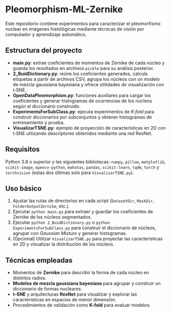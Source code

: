 # Pleomorphism-ML-Zernike

Este repositorio contiene experimentos para caracterizar el pleomorfismo nuclear en imágenes histológicas mediante técnicas de visión por computador y aprendizaje automático.

## Estructura del proyecto
- **main.py**: extrae coeficientes de momentos de Zernike de cada núcleo y guarda los resultados en archivos `pickle` para su análisis posterior.
- **2_BuidDictionary.py**: reúne los coeficientes generados, calcula etiquetas a partir de archivos CSV, agrupa los núcleos con un modelo de mezcla gaussiana bayesiana y ofrece utilidades de visualización con t‑SNE.
- **OpenDataPleomorphism.py**: funciones auxiliares para cargar los coeficientes y generar histogramas de ocurrencias de los núcleos según el diccionario construido.
- **ExperimentsForSubClass.py**: ejecuta experimentos de *K-fold* para construir diccionarios por subconjuntos y obtener histogramas de entrenamiento y prueba.
- **VisualizarTSNE.py**: ejemplo de proyección de características en 2D con t‑SNE utilizando descriptores obtenidos mediante una red ResNet.

## Requisitos
Python 3.8 o superior y las siguientes bibliotecas: `numpy`, `pillow`, `matplotlib`, `scikit-image`, `opencv-python`, `mahotas`, `pandas`, `scikit-learn`, `tqdm`, `torch` y `torchvision` (estas dos últimas solo para `VisualizarTSNE.py`).

## Uso básico
1. Ajustar las rutas de directorios en cada script (`DatasetDir`, `MaskDir`, `FolderOutputZernike`, etc.).
2. Ejecutar `python main.py` para extraer y guardar los coeficientes de Zernike de los núcleos segmentados.
3. Ejecutar `python 2_BuidDictionary.py` o `python ExperimentsForSubClass.py` para construir el diccionario de núcleos, agrupar con *Gaussian Mixture* y generar histogramas.
4. (Opcional) Utilizar `VisualizarTSNE.py` para proyectar las características en 2D y visualizar la distribución de los núcleos.

## Técnicas empleadas
- Momentos de **Zernike** para describir la forma de cada núcleo en distintos radios.
- **Modelos de mezcla gaussiana bayesiana** para agrupar y construir un diccionario de formas nucleares.
- **t‑SNE** y arquitecturas **ResNet** para visualizar y explorar las características en espacios de menor dimensión.
- Procedimientos de validación como **K-fold** para evaluar modelos.
